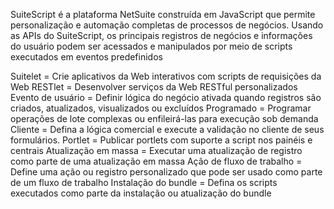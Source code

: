 SuiteScript é a plataforma NetSuite construída em JavaScript que permite personalização e automação completas de processos de negócios. Usando as APIs do SuiteScript, os principais registros de negócios e informações do usuário podem ser acessados e manipulados por meio de scripts executados em eventos predefinidos

Suitelet = Crie aplicativos da Web interativos com scripts de requisições da Web
RESTlet	= Desenvolver serviços da Web RESTful personalizados
Evento de usuário = Definir lógica do negócio ativada quando registros são criados, atualizados, visualizados ou excluídos
Programado = Programar operações de lote complexas ou enfileirá-las para execução sob demanda
Cliente	= Defina a lógica comercial e execute a validação no cliente de seus formulários.
Portlet	= Publicar portlets com suporte a script nos painéis e centrais
Atualização em massa = Executar uma atualização de registro como parte de uma atualização em massa
Ação de fluxo de trabalho = Define uma ação ou registro personalizado que pode ser usado como parte de um fluxo de trabalho
Instalação do bundle = Defina os scripts executados como parte da instalação ou atualização do bundle
